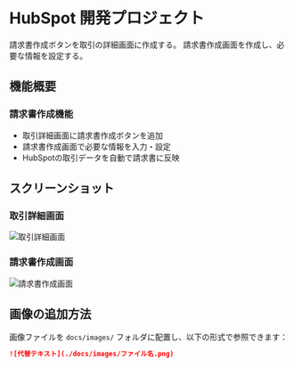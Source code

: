 # HubSpot 開発プロジェクト

請求書作成ボタンを取引の詳細画面に作成する。
請求書作成画面を作成し、必要な情報を設定する。

## 機能概要

### 請求書作成機能
- 取引詳細画面に請求書作成ボタンを追加
- 請求書作成画面で必要な情報を入力・設定
- HubSpotの取引データを自動で請求書に反映

## スクリーンショット

### 取引詳細画面
![取引詳細画面](./docs/images/deal-detail-screen.png)

### 請求書作成画面
![請求書作成画面](./docs/images/invoice-creation-screen.png)

## 画像の追加方法

画像ファイルを `docs/images/` フォルダに配置し、以下の形式で参照できます：

```markdown
![代替テキスト](./docs/images/ファイル名.png)
```

